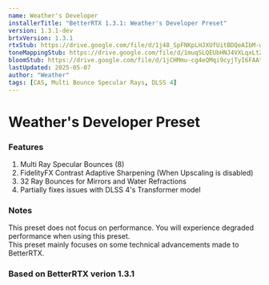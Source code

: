```yaml
---
name: Weather's Developer
installerTitle: "BetterRTX 1.3.1: Weather's Developer Preset"
version: 1.3.1-dev
brtxVersion: 1.3.1
rtxStub: https://drive.google.com/file/d/1j48_SpFNKpLHJXUfUitBDQeAIbM-wtZF/view?usp=drive_link
toneMappingStub: https://drive.google.com/file/d/1muqSLQEUbHNJ4VXLqxLtZ6fx-m_gTVQK/view?usp=sharing
bloomStub: https://drive.google.com/file/d/1jCHMmu-cg4eQMqi9cyjTyI6FAAtGTAGz/view?usp=sharing
lastUpdated: 2025-05-07
author: "Weather"
tags: [CAS, Multi Bounce Specular Rays, DLSS 4]
---
```


# Weather's Developer Preset

### Features
1) Multi Ray Specular Bounces (8)
2) FidelityFX Contrast Adaptive Sharpening (When Upscaling is disabled)
3) 32 Ray Bounces for Mirrors and Water Refractions
4) Partially fixes issues with DLSS 4's Transformer model

### Notes
This preset does not focus on performance. You will experience degraded performance when using this preset.     
This preset mainly focuses on some technical advancements made to BetterRTX.

### Based on BetterRTX verion 1.3.1